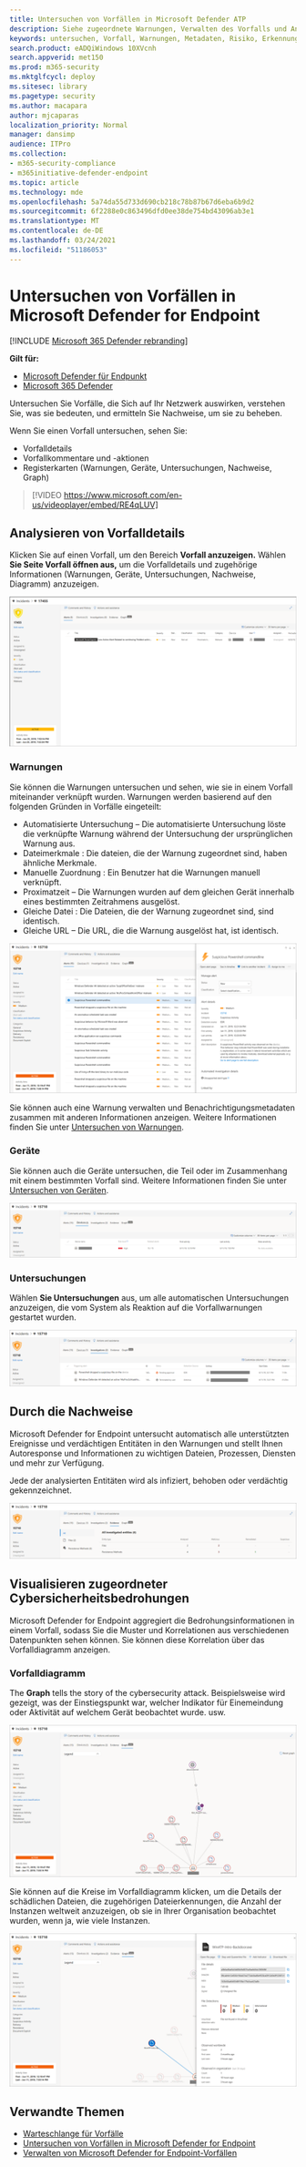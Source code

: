```yaml
---
title: Untersuchen von Vorfällen in Microsoft Defender ATP
description: Siehe zugeordnete Warnungen, Verwalten des Vorfalls und Anzeigen von Warnungsmetadaten zur Untersuchung eines Vorfalls
keywords: untersuchen, Vorfall, Warnungen, Metadaten, Risiko, Erkennungsquelle, betroffene Geräte, Muster, Korrelation
search.product: eADQiWindows 10XVcnh
search.appverid: met150
ms.prod: m365-security
ms.mktglfcycl: deploy
ms.sitesec: library
ms.pagetype: security
ms.author: macapara
author: mjcaparas
localization_priority: Normal
manager: dansimp
audience: ITPro
ms.collection:
- m365-security-compliance
- m365initiative-defender-endpoint
ms.topic: article
ms.technology: mde
ms.openlocfilehash: 5a74da55d733d690cb218c78b87b67d6eba6b9d2
ms.sourcegitcommit: 6f2288e0c863496dfd0ee38de754bd43096ab3e1
ms.translationtype: MT
ms.contentlocale: de-DE
ms.lasthandoff: 03/24/2021
ms.locfileid: "51186053"
---
```

# <a name="investigate-incidents-in-microsoft-defender-for-endpoint"></a>Untersuchen von Vorfällen in Microsoft Defender for Endpoint

[!INCLUDE [Microsoft 365 Defender rebranding](../../includes/microsoft-defender.md)]

**Gilt für:**
- [Microsoft Defender für Endpunkt](https://go.microsoft.com/fwlink/p/?linkid=2154037)
- [Microsoft 365 Defender](https://go.microsoft.com/fwlink/?linkid=2118804)


Untersuchen Sie Vorfälle, die Sich auf Ihr Netzwerk auswirken, verstehen Sie, was sie bedeuten, und ermitteln Sie Nachweise, um sie zu beheben. 

Wenn Sie einen Vorfall untersuchen, sehen Sie:
- Vorfalldetails
- Vorfallkommentare und -aktionen
- Registerkarten (Warnungen, Geräte, Untersuchungen, Nachweise, Graph)

> [!VIDEO https://www.microsoft.com/en-us/videoplayer/embed/RE4qLUV]


## <a name="analyze-incident-details"></a>Analysieren von Vorfalldetails 
Klicken Sie auf einen Vorfall, um den Bereich **Vorfall anzuzeigen.** Wählen **Sie Seite Vorfall öffnen aus,** um die Vorfalldetails und zugehörige Informationen (Warnungen, Geräte, Untersuchungen, Nachweise, Diagramm) anzuzeigen. 

![Abbildung der Vorfalldetails1](images/atp-incident-details.png)

### <a name="alerts"></a>Warnungen
Sie können die Warnungen untersuchen und sehen, wie sie in einem Vorfall miteinander verknüpft wurden. Warnungen werden basierend auf den folgenden Gründen in Vorfälle eingeteilt:
- Automatisierte Untersuchung – Die automatisierte Untersuchung löste die verknüpfte Warnung während der Untersuchung der ursprünglichen Warnung aus. 
- Dateimerkmale : Die dateien, die der Warnung zugeordnet sind, haben ähnliche Merkmale.
- Manuelle Zuordnung : Ein Benutzer hat die Warnungen manuell verknüpft.
- Proximatzeit – Die Warnungen wurden auf dem gleichen Gerät innerhalb eines bestimmten Zeitrahmens ausgelöst.
- Gleiche Datei : Die Dateien, die der Warnung zugeordnet sind, sind identisch.
- Gleiche URL – Die URL, die die Warnung ausgelöst hat, ist identisch.

![Abbildung der Registerkarte "Warnungen" mit der Seite "Vorfalldetails" mit den Gründen, aus denen die Warnungen in diesem Vorfall verknüpft wurden](images/atp-incidents-alerts-reason.png)

Sie können auch eine Warnung verwalten und Benachrichtigungsmetadaten zusammen mit anderen Informationen anzeigen. Weitere Informationen finden Sie unter [Untersuchen von Warnungen](investigate-alerts.md). 

### <a name="devices"></a>Geräte
Sie können auch die Geräte untersuchen, die Teil oder im Zusammenhang mit einem bestimmten Vorfall sind. Weitere Informationen finden Sie unter [Untersuchen von Geräten](investigate-machines.md).

![Abbildung der Registerkarte "Geräte" auf der Seite "Details zu Vorfällen"](images/atp-incident-device-tab.png)

### <a name="investigations"></a>Untersuchungen
Wählen **Sie Untersuchungen** aus, um alle automatischen Untersuchungen anzuzeigen, die vom System als Reaktion auf die Vorfallwarnungen gestartet wurden.

![Abbildung der Registerkarte "Untersuchungen" auf der Seite "Details zu Vorfällen"](images/atp-incident-investigations-tab.png)

## <a name="going-through-the-evidence"></a>Durch die Nachweise
Microsoft Defender for Endpoint untersucht automatisch alle unterstützten Ereignisse und verdächtigen Entitäten in den Warnungen und stellt Ihnen Autoresponse und Informationen zu wichtigen Dateien, Prozessen, Diensten und mehr zur Verfügung. 

Jede der analysierten Entitäten wird als infiziert, behoben oder verdächtig gekennzeichnet. 

![Abbildung der Registerkarte "Nachweise" auf der Seite "Details zu Vorfällen"](images/atp-incident-evidence-tab.png)

## <a name="visualizing-associated-cybersecurity-threats"></a>Visualisieren zugeordneter Cybersicherheitsbedrohungen 
Microsoft Defender for Endpoint aggregiert die Bedrohungsinformationen in einem Vorfall, sodass Sie die Muster und Korrelationen aus verschiedenen Datenpunkten sehen können. Sie können diese Korrelation über das Vorfalldiagramm anzeigen.

### <a name="incident-graph"></a>Vorfalldiagramm
The **Graph** tells the story of the cybersecurity attack. Beispielsweise wird gezeigt, was der Einstiegspunkt war, welcher Indikator für Einemeindung oder Aktivität auf welchem Gerät beobachtet wurde. usw.

![Abbildung des Vorfalldiagramms](images/atp-incident-graph-tab.png)

Sie können auf die Kreise im Vorfalldiagramm klicken, um die Details der schädlichen Dateien, die zugehörigen Dateierkennungen, die Anzahl der Instanzen weltweit anzuzeigen, ob sie in Ihrer Organisation beobachtet wurden, wenn ja, wie viele Instanzen.

![Abbildung von Vorfalldetails](images/atp-incident-graph-details.png)

## <a name="related-topics"></a>Verwandte Themen
- [Warteschlange für Vorfälle](https://docs.microsoft.com/microsoft-365/security/defender-endpoint/view-incidents-queue)
- [Untersuchen von Vorfällen in Microsoft Defender for Endpoint](https://docs.microsoft.com/microsoft-365/security/defender-endpoint/investigate-incidents)
- [Verwalten von Microsoft Defender for Endpoint-Vorfällen](https://docs.microsoft.com/microsoft-365/security/defender-endpoint/manage-incidents)
